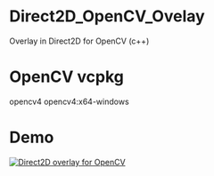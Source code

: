 # Direct2D_OpenCV_Ovelay
 Overlay in Direct2D for OpenCV (c++)

# OpenCV vcpkg
opencv4
opencv4:x64-windows

# Demo
[![Direct2D overlay for OpenCV](https://img.youtube.com/vi/jUhDubYxG0Q/0.jpg)](https://www.youtube.com/watch?v=jUhDubYxG0Q "Demo")